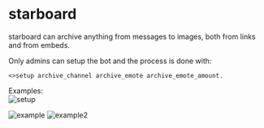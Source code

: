 # starboard
starboard can archive anything from messages to images, both from links and from embeds.

Only admins can setup the bot and the process is done with:
```
<>setup archive_channel archive_emote archive_emote_amount.
```
Examples:  
![setup](https://i.imgur.com/xaPK1wz.png)

![example](https://i.imgur.com/IcjSd5J.png)
![example2](https://i.imgur.com/nCdA5Ju.png)
